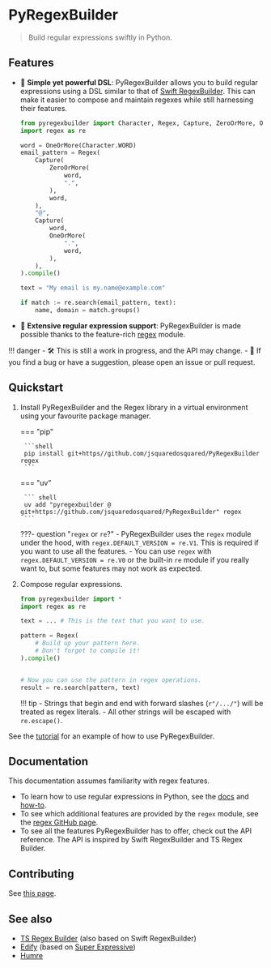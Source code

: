 # PyRegexBuilder

> Build regular expressions swiftly in Python.

## Features

- 🧩 **Simple yet powerful DSL**: PyRegexBuilder allows you to build regular expressions using a DSL similar to that of [Swift RegexBuilder](https://developer.apple.com/documentation/regexbuilder). This can make it easier to compose and maintain regexes while still harnessing their features.

    ```python
    from pyregexbuilder import Character, Regex, Capture, ZeroOrMore, OneOrMore
    import regex as re

    word = OneOrMore(Character.WORD)
    email_pattern = Regex(
        Capture(
            ZeroOrMore(
                word,
                ".",
            ),
            word,
        ),
        "@",
        Capture(
            word,
            OneOrMore(
                ".",
                word,
            ),
        ),
    ).compile()

    text = "My email is my.name@example.com"

    if match := re.search(email_pattern, text):
        name, domain = match.groups()
    ```

- 🔎 **Extensive regular expression support**: PyRegexBuilder is made possible thanks to the feature-rich [regex](https://github.com/mrabarnett/mrab-regex) module.

!!! danger
    - 🛠️ This is still a work in progress, and the API may change.
    - 🐛 If you find a bug or have a suggestion, please open an issue or pull request.

## Quickstart

1. Install PyRegexBuilder and the Regex library in a virtual environment using your favourite package manager.

    === "pip"

        ```shell
        pip install git+https//github.com/jsquaredosquared/PyRegexBuilder regex
        ```

    === "uv"

        ``` shell
        uv add "pyregexbuilder @ git+https://github.com/jsquaredosquared/PyRegexBuilder" regex
        ```

    ???- question "`regex` or `re`?"
        - PyRegexBuilder uses the `regex` module under the hood, with `regex.DEFAULT_VERSION = re.V1`. This is required if you want to use all the features.
        - You can use `regex` with `regex.DEFAULT_VERSION = re.V0` or the built-in `re` module if you really want to, but some features may not work as expected.

2. Compose regular expressions.

    ```python
    from pyregexbuilder import *
    import regex as re

    text = ... # This is the text that you want to use.

    pattern = Regex(
        # Build up your pattern here.
        # Don't forget to compile it!
    ).compile()


    # Now you can use the pattern in regex operations.
    result = re.search(pattern, text)
    ```

    !!! tip
        - Strings that begin and end with forward slashes (`r"/.../"`) will be treated as regex literals.
        - All other strings will be escaped with `re.escape()`.

See the [tutorial](tutorial.md) for an example of how to use PyRegexBuilder.

## Documentation

This documentation assumes familiarity with regex features.

- To learn how to use regular expressions in Python, see the [docs](https://docs.python.org/3/library/re.html) and [how-to](https://docs.python.org/3/howto/regex.html).
- To see which additional features are provided by the `regex` module, see the [regex GitHub page](https://github.com/mrabarnett/mrab-regex).
- To see all the features PyRegexBuilder has to offer, check out the API reference. The API is inspired by Swift RegexBuilder and TS Regex Builder.

## Contributing

See [this page](contributing.md).

## See also

- [TS Regex Builder](https://github.com/callstack/ts-regex-builder) (also based on Swift RegexBuilder)
- [Edify](https://github.com/luciferreeves/edify) (based on [Super Expressive](https://github.com/francisrstokes/super-expressive))
- [Humre](https://github.com/asweigart/humre)
